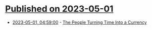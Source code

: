 # [Published on 2023-05-01](index.md)

* [2023-05-01, 04:59:00](https://idle.slashdot.org/story/23/05/01/0457250/the-people-turning-time-into-a-currency?utm_source=rss1.0mainlinkanon&utm_medium=feed) - [The People Turning Time Into a Currency](https://idle.slashdot.org/story/23/05/01/0457250/the-people-turning-time-into-a-currency?utm_source=rss1.0mainlinkanon&utm_medium=feed)
